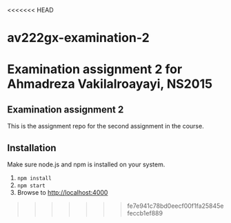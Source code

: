 <<<<<<< HEAD
# av222gx-examination-2
Examination assignment 2 for Ahmadreza Vakilalroayayi, NS2015
=======
## Examination assignment 2
This is the assignment repo for the second assignment in the course. 

## Installation
Make sure node.js and npm is installed on your system.

1. `npm install`
2. `npm start`
3. Browse to [http://localhost:4000](http://localhost:4000)
>>>>>>> fe7e941c78bd0eecf00f1fa25845efeccb1ef889
